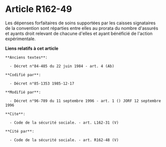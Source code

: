 # Article R162-49

Les dépenses forfaitaires de soins supportées par les caisses signataires de la convention sont réparties entre elles au
prorata du nombre d'assurés et ayants droit relevant de chacune d'elles et ayant bénéficié de l'action expérimentale.

**Liens relatifs à cet article**

	**Anciens textes**:

	  - Décret n°84-485 du 22 juin 1984 - art. 4 (Ab)

	**Codifié par**:

	  - Décret n°85-1353 1985-12-17

	**Modifié par**:

	  - Décret n°96-789 du 11 septembre 1996 - art. 1 () JORF 12 septembre 1996

	**Cite**:

	  - Code de la sécurité sociale. - art. L162-31 (V)

	**Cité par**:

	  - Code de la sécurité sociale. - art. R162-48 (V)
